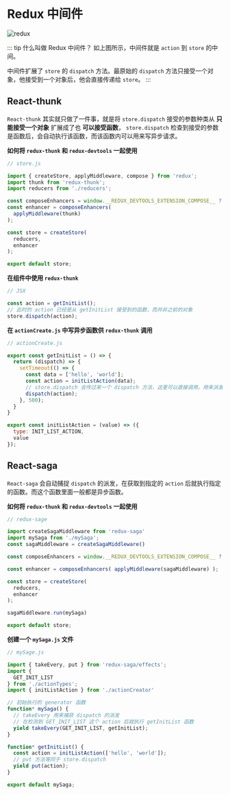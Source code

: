 # Redux 中间件
<!-- <img :src="$withBase('/react/redux/redux-data-flow.png')"> -->
![redux](/react/redux/redux-data-flow.png)

::: tip 什么叫做 Redux 中间件？
如上图所示，中间件就是 `action` 到 `store` 的中间。

中间件扩展了 `store` 的 `dispatch` 方法。最原始的 `dispatch` 方法只接受一个对象，他接受到一个对象后，他会直接传递给 `store`。
:::

## React-thunk
`React-thunk` 其实就只做了一件事，就是将 `store.dispatch` 接受的参数种类从 **只能接受一个对象** 扩展成了也 **可以接受函数**， `store.dispatch` 检查到接受的参数是函数后，会自动执行该函数，而该函数内可以用来写异步请求。

**如何将 `redux-thunk` 和 `redux-devtools` 一起使用**
```js
// store.js

import { createStore, applyMiddleware, compose } from 'redux';
import thunk from 'redux-thunk';
import reducers from './reducers';

const composeEnhancers = window.__REDUX_DEVTOOLS_EXTENSION_COMPOSE__ ? window.__REDUX_DEVTOOLS_EXTENSION_COMPOSE__({}) : compose;
const enhancer = composeEnhancers(
  applyMiddleware(thunk)
);

const store = createStore(
  reducers,
  enhancer
);

export default store;
```

**在组件中使用 `redux-thunk`**
```js {5}
// JSX 

const action = getInitList();
// 此时的 action 已经是从 getInitList 接受到的函数，而并非之前的对象
store.dispatch(action);
```

**在 `actionCreate.js` 中写异步函数供 `redux-thunk` 调用**
```js {9}
// actionCreate.js

export const getInitList = () => {
  return (dispatch) => {
    setTimeout(() => {
      const data = ['hello', 'world'];
      const action = initListAction(data);
      // store.dispatch 会传过来一个 dispatch 方法，这里可以直接调用，用来派发请求
      dispatch(action);
    }, 500);
  }
}

export const initListAction = (value) => ({
  type: INIT_LIST_ACTION,
  value
});
```

## React-saga
`React-saga` 会自动捕捉 `dispatch` 的派发，在获取到指定的 `action` 后就执行指定的函数。而这个函数里面一般都是异步函数。

**如何将 `redux-thunk` 和 `redux-devtools` 一起使用**
```js
// redux-sage

import createSagaMiddleware from 'redux-saga'
import mySaga from './mySaga';
const sagaMiddleware = createSagaMiddleware()

const composeEnhancers = window.__REDUX_DEVTOOLS_EXTENSION_COMPOSE__ ? window.__REDUX_DEVTOOLS_EXTENSION_COMPOSE__({}) : compose;

const enhancer = composeEnhancers( applyMiddleware(sagaMiddleware) );

const store = createStore(
  reducers,
  enhancer
);

sagaMiddleware.run(mySaga)

export default store;
```

**创建一个 `mySaga.js` 文件**
```js {13,19}
// mySage.js

import { takeEvery, put } from 'redux-saga/effects';
import {
  GET_INIT_LIST
} from './actionTypes';
import { initListAction } from './actionCreator'

// 初始执行的 generator 函数
function* mySaga() {
  // takeEvery 用来捕获 dispatch 的派发
  // 在检测到 GET_INIT_LIST 这个 action 后就执行 getInitList 函数
  yield takeEvery(GET_INIT_LIST, getInitList);
}

function* getInitList() {
  const action = initListAction(['hello', 'world']);
  // put 方法等同于 store.dispatch
  yield put(action); 
}

export default mySaga;
```